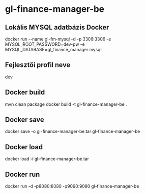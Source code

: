 # gl-finance-manager-be

## Lokális MYSQL adatbázis Docker
docker run --name gl-fm-mysql -d -p 3306:3306 -e MYSQL_ROOT_PASSWORD=dev-pw -e MYSQL_DATABASE=gl_finance_manager mysql

## Fejlesztői profil neve
dev

## Docker build
mvn clean package
docker build -t gl-finance-manager-be .

## Docker save
docker save -o gl-finance-manager-be.tar gl-finance-manager-be

## Docker load
docker load -i gl-finance-manager-be.tar

## Docker run
docker run -d -p8080:8080 -p9090:9090 gl-finance-manager-be